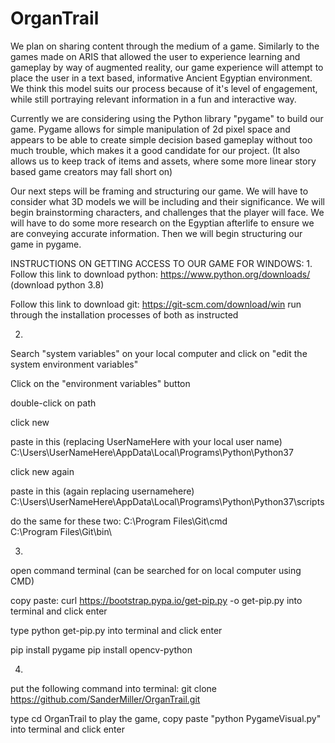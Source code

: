 # OrganTrail

We plan on sharing content through the medium of a game. Similarly to the games made on ARIS that allowed the user to experience learning and gameplay by way of augmented reality, our game experience will attempt to place the user in a text based, informative Ancient Egyptian environment. We think this model suits our process because of it's level of engagement, while still portraying relevant information in a fun and interactive way.

Currently we are considering using the Python library "pygame" to build our game. Pygame allows for simple manipulation of 2d pixel space and appears to be able to create simple decision based gameplay without too much trouble, which makes it a good candidate for our project. (It also allows us to keep track of items and assets, where some more linear story based game creators may fall short on)

Our next steps will be framing and structuring our game. We will have to consider what 3D models we will be including and their significance. We will begin brainstorming characters, and challenges that the player will face. We will have to do some more research on the Egyptian afterlife to ensure we are conveying accurate information. Then we will begin structuring our game in pygame.


INSTRUCTIONS ON GETTING ACCESS TO OUR GAME FOR WINDOWS:
1. 
Follow this link to download python: https://www.python.org/downloads/ (download python 3.8)

Follow this link to download git: https://git-scm.com/download/win
run through the installation processes of both as instructed

2. 
Search "system variables" on your local computer and click on "edit the system environment variables"

Click on the "environment variables" button

double-click on path

click new

paste in this (replacing UserNameHere with your local user name) C:\Users\UserNameHere\AppData\Local\Programs\Python\Python37

click new again

paste in this (again replacing usernamehere) C:\Users\UserNameHere\AppData\Local\Programs\Python\Python37\scripts

do the same for these two:
C:\Program Files\Git\cmd\
C:\Program Files\Git\bin\


3. 
open command terminal (can be searched for on local computer using CMD)

copy paste:      curl https://bootstrap.pypa.io/get-pip.py -o get-pip.py             into terminal and click enter

type python get-pip.py into terminal and click enter

pip install pygame
pip install opencv-python

4.
put the following command into terminal: git clone https://github.com/SanderMiller/OrganTrail.git

type cd OrganTrail
to play the game, copy paste "python PygameVisual.py" into terminal and click enter



